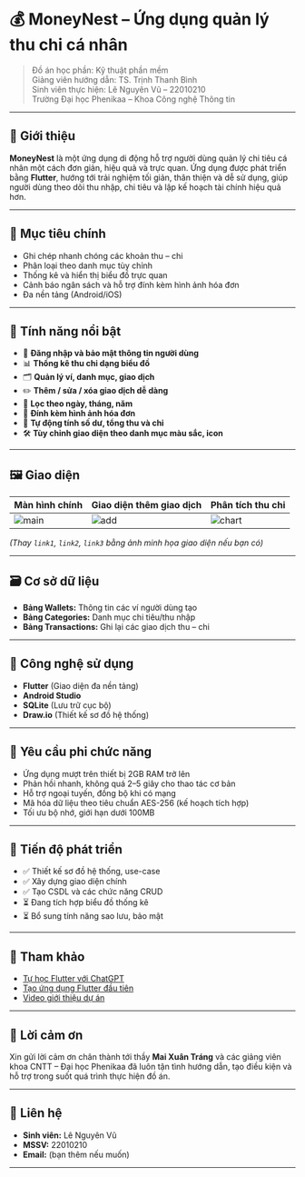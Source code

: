 # 💰 MoneyNest – Ứng dụng quản lý thu chi cá nhân

> Đồ án học phần: Kỹ thuật phần mềm  
> Giảng viên hướng dẫn: TS. Trịnh Thanh Bình  
> Sinh viên thực hiện: Lê Nguyên Vũ – 22010210  
> Trường Đại học Phenikaa – Khoa Công nghệ Thông tin  

---

## 📝 Giới thiệu

**MoneyNest** là một ứng dụng di động hỗ trợ người dùng quản lý chi tiêu cá nhân một cách đơn giản, hiệu quả và trực quan. Ứng dụng được phát triển bằng **Flutter**, hướng tới trải nghiệm tối giản, thân thiện và dễ sử dụng, giúp người dùng theo dõi thu nhập, chi tiêu và lập kế hoạch tài chính hiệu quả hơn.

---

## 🎯 Mục tiêu chính

- Ghi chép nhanh chóng các khoản thu – chi
- Phân loại theo danh mục tùy chỉnh
- Thống kê và hiển thị biểu đồ trực quan
- Cảnh báo ngân sách và hỗ trợ đính kèm hình ảnh hóa đơn
- Đa nền tảng (Android/iOS)

---

## 🧩 Tính năng nổi bật

- 📌 **Đăng nhập và bảo mật thông tin người dùng**
- 📊 **Thống kê thu chi dạng biểu đồ**
- 🗂 **Quản lý ví, danh mục, giao dịch**
- ✏️ **Thêm / sửa / xóa giao dịch dễ dàng**
- 📆 **Lọc theo ngày, tháng, năm**
- 📎 **Đính kèm hình ảnh hóa đơn**
- 🧮 **Tự động tính số dư, tổng thu và chi**
- 🛠️ **Tùy chỉnh giao diện theo danh mục màu sắc, icon**

---

## 🖼️ Giao diện

| Màn hình chính | Giao diện thêm giao dịch | Phân tích thu chi |
|----------------|--------------------------|--------------------|
| ![main](link1) | ![add](link2)            | ![chart](link3)    |

*(Thay `link1`, `link2`, `link3` bằng ảnh minh họa giao diện nếu bạn có)*

---

## 🗃️ Cơ sở dữ liệu

- **Bảng Wallets:** Thông tin các ví người dùng tạo
- **Bảng Categories:** Danh mục chi tiêu/thu nhập
- **Bảng Transactions:** Ghi lại các giao dịch thu – chi

---

## 📐 Công nghệ sử dụng

- **Flutter** (Giao diện đa nền tảng)
- **Android Studio**
- **SQLite** (Lưu trữ cục bộ)
- **Draw.io** (Thiết kế sơ đồ hệ thống)

---

## 🔐 Yêu cầu phi chức năng

- Ứng dụng mượt trên thiết bị 2GB RAM trở lên
- Phản hồi nhanh, không quá 2–5 giây cho thao tác cơ bản
- Hỗ trợ ngoại tuyến, đồng bộ khi có mạng
- Mã hóa dữ liệu theo tiêu chuẩn AES-256 (kế hoạch tích hợp)
- Tối ưu bộ nhớ, giới hạn dưới 100MB

---

## 🧪 Tiến độ phát triển

- ✅ Thiết kế sơ đồ hệ thống, use-case
- ✅ Xây dựng giao diện chính
- ✅ Tạo CSDL và các chức năng CRUD
- ⏳ Đang tích hợp biểu đồ thống kê
- ⏳ Bổ sung tính năng sao lưu, bảo mật

---

## 📎 Tham khảo

- [Tự học Flutter với ChatGPT](https://codenhanh.vn/blog/tu-hoc-lap-trinh-flutter-hieu-qua-voi-chatgpt-tung-buoc-lam-app-quan-ly-chi-tieu-bang-giao-dien-chat)
- [Tạo ứng dụng Flutter đầu tiên](https://newnet.vn/hoc-lap-trinh-flutter-co-ban/bai-3-tao-ung-dung-flutter-dau-tien)
- [Video giới thiệu dự án](https://youtu.be/OtR1apwsC2A)

---

## 🙏 Lời cảm ơn

Xin gửi lời cảm ơn chân thành tới thầy **Mai Xuân Tráng** và các giảng viên khoa CNTT – Đại học Phenikaa đã luôn tận tình hướng dẫn, tạo điều kiện và hỗ trợ trong suốt quá trình thực hiện đồ án.

---

## 📌 Liên hệ

- **Sinh viên:** Lê Nguyên Vũ  
- **MSSV:** 22010210  
- **Email:** (bạn thêm nếu muốn)

---

